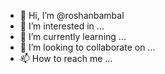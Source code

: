 - 👋 Hi, I’m @roshanbambal
- 👀 I’m interested in ...
- 🌱 I’m currently learning ...
- 💞️ I’m looking to collaborate on ...
- 📫 How to reach me ...

<!---
roshanbambal/roshanbambal is a ✨ special ✨ repository because its `README.md` (this file) appears on your GitHub profile.
You can click the Preview link to take a look at your changes.
--->
